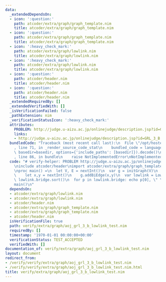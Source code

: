 ```yaml
---
data:
  _extendedDependsOn:
  - icon: ':question:'
    path: atcoder/extra/graph/graph_template.nim
    title: atcoder/extra/graph/graph_template.nim
  - icon: ':question:'
    path: atcoder/extra/graph/graph_template.nim
    title: atcoder/extra/graph/graph_template.nim
  - icon: ':heavy_check_mark:'
    path: atcoder/extra/graph/lowlink.nim
    title: atcoder/extra/graph/lowlink.nim
  - icon: ':heavy_check_mark:'
    path: atcoder/extra/graph/lowlink.nim
    title: atcoder/extra/graph/lowlink.nim
  - icon: ':question:'
    path: atcoder/header.nim
    title: atcoder/header.nim
  - icon: ':question:'
    path: atcoder/header.nim
    title: atcoder/header.nim
  _extendedRequiredBy: []
  _extendedVerifiedWith: []
  _isVerificationFailed: false
  _pathExtension: nim
  _verificationStatusIcon: ':heavy_check_mark:'
  attributes:
    PROBLEM: http://judge.u-aizu.ac.jp/onlinejudge/description.jsp?id=GRL_3_B
    links:
    - http://judge.u-aizu.ac.jp/onlinejudge/description.jsp?id=GRL_3_B
  bundledCode: "Traceback (most recent call last):\n  File \"/opt/hostedtoolcache/Python/3.9.6/x64/lib/python3.9/site-packages/onlinejudge_verify/documentation/build.py\"\
    , line 71, in _render_source_code_stat\n    bundled_code = language.bundle(stat.path,\
    \ basedir=basedir, options={'include_paths': [basedir]}).decode()\n  File \"/opt/hostedtoolcache/Python/3.9.6/x64/lib/python3.9/site-packages/onlinejudge_verify/languages/nim.py\"\
    , line 86, in bundle\n    raise NotImplementedError\nNotImplementedError\n"
  code: "# verify-helper: PROBLEM http://judge.u-aizu.ac.jp/onlinejudge/description.jsp?id=GRL_3_B\n\
    \ninclude atcoder/header\nimport atcoder/extra/graph/graph_template\nimport atcoder/extra/graph/lowlink\n\
    \nproc main() =\n  let V, E = nextInt()\n  var g = initGraph(V)\n  for i in 0..<E:\n\
    \    let x,y = nextInt()\n    g.addBiEdge(x,y)\n  var lowlink = LowLink(g)\n \
    \ lowlink.bridge.sort()\n  for p in lowlink.bridge: echo p[0], \" \", p[1]\n\n\
    main()\n"
  dependsOn:
  - atcoder/extra/graph/lowlink.nim
  - atcoder/extra/graph/lowlink.nim
  - atcoder/header.nim
  - atcoder/extra/graph/graph_template.nim
  - atcoder/extra/graph/graph_template.nim
  - atcoder/header.nim
  isVerificationFile: true
  path: verify/extra/graph/aoj_grl_3_b_lowlink_test.nim
  requiredBy: []
  timestamp: '1970-01-01 00:00:00+00:00'
  verificationStatus: TEST_ACCEPTED
  verifiedWith: []
documentation_of: verify/extra/graph/aoj_grl_3_b_lowlink_test.nim
layout: document
redirect_from:
- /verify/verify/extra/graph/aoj_grl_3_b_lowlink_test.nim
- /verify/verify/extra/graph/aoj_grl_3_b_lowlink_test.nim.html
title: verify/extra/graph/aoj_grl_3_b_lowlink_test.nim
---
```

